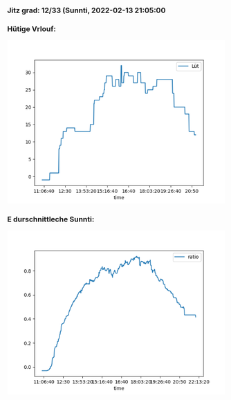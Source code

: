 ### Jitz grad: 12/33 (Sunnti, 2022-02-13 21:05:00

### Hütige Vrlouf:
![Graph](Today.png)

### E durschnittleche Sunnti:
![Graph](Sunnti.png)